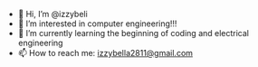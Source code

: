 - 👋 Hi, I’m @izzybeli
- 👀 I’m interested in computer engineering!!!
- 🌱 I’m currently learning the beginning of coding and electrical engineering
- 📫 How to reach me: izzybella2811@gmail.com

<!---
izzybeli/izzybeli is a ✨ special ✨ repository because its `README.md` (this file) appears on your GitHub profile.
You can click the Preview link to take a look at your changes.
--->

